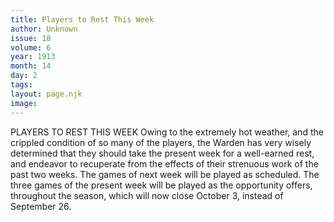 ```yaml
---
title: Players to Rest This Week
author: Unknown
issue: 18
volume: 6
year: 1913
month: 14
day: 2
tags:
layout: page.njk
image:
---
```

PLAYERS TO REST THIS WEEK    Owing to the extremely hot weather, and the crippled condition of so many of the players, the Warden has very wisely determined that they should take the present week for a well-earned rest, and endeavor to recuperate from the effects of their strenuous work of the past two weeks. The games of next week will be played as scheduled. The three games of the present week will be played as the opportunity offers, throughout the season, which will now close October 3, instead of September 26.




